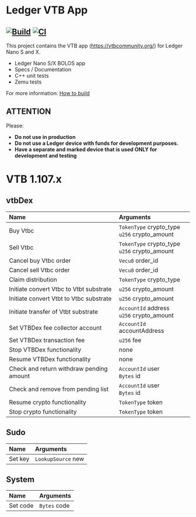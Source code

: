 # Ledger VTB App

[![Build](https://github.com/blooo-io/LedgerHQ-app-vtb/actions/workflows/main.yml/badge.svg)](https://github.com/blooo-io/LedgerHQ-app-vtb/actions/workflows/main.yml)
[![CI](https://github.com/blooo-io/LedgerHQ-app-vtb/actions/workflows/ledger.yml/badge.svg)](https://github.com/blooo-io/LedgerHQ-app-vtb/actions/workflows/ledger.yml)
---

This project contains the VTB app (https://vtbcommunity.org/) for Ledger Nano S and X.

- Ledger Nano S/X BOLOS app
- Specs / Documentation
- C++ unit tests
- Zemu tests

For more information: [How to build](docs/build.md)

## ATTENTION

Please:

- **Do not use in production**
- **Do not use a Ledger device with funds for development purposes.**
- **Have a separate and marked device that is used ONLY for development and testing**
# VTB  1.107.x

## vtbDex

| Name        | Arguments |
| :---------- |:--------|
|Buy Vtbc | `TokenType` crypto_type <br/> `u256` crypto_amount <br/> |
|Sell Vtbc | `TokenType` crypto_type <br/> `u256` crypto_amount <br/> |
|Cancel buy Vtbc order | `Vecu8` order_id <br/> |
|Cancel sell Vtbc order | `Vecu8` order_id <br/> |
|Claim distribution | `TokenType` crypto_type <br/> |
|Initiate convert Vtbc to Vtbt substrate | `u256` crypto_amount <br/> |
|Initiate convert Vtbt to Vtbc substrate | `u256` crypto_amount <br/> |
|Initiate transfer of Vtbt substrate | `AccountId` address <br/>`u256` crypto_amount <br/> |
|Set VTBDex fee collector account | `AccountId` accountAddress <br/> |
|Set VTBDex transaction fee | `u256` fee <br/> |
|Stop VTBDex functionality | none |
|Resume VTBDex functionality | none |
|Check and return withdraw pending amount | `AccountId` user <br/> `Bytes` id <br/> |
|Check and remove from pending list | `AccountId` user <br/> `Bytes` id <br/> |
|Resume crypto functionality | `TokenType` token <br/> |
|Stop crypto functionality | `TokenType` token <br/> |

## Sudo

| Name        | Arguments |
| :---------- |:--------|
|Set key | `LookupSource` new <br/> |

## System

| Name        | Arguments |
| :---------- |:--------|
|Set code | `Bytes` code <br/> |